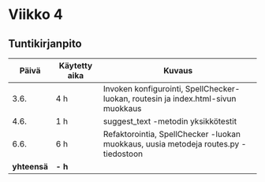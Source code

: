 # Viikko 4

## Tuntikirjanpito 
| **Päivä** | **Käytetty aika** | **Kuvaus** |
| ----------| ----------------- | ---------- |
| 3.6.| 4 h | Invoken konfigurointi, SpellChecker-luokan, routesin ja index.html-sivun muokkaus |
| 4.6. | 1 h | suggest_text -metodin yksikkötestit |
| 6.6. | 6 h | Refaktorointia, SpellChecker -luokan muokkaus, uusia metodeja routes.py -tiedostoon |
| **yhteensä** | **- h** |
